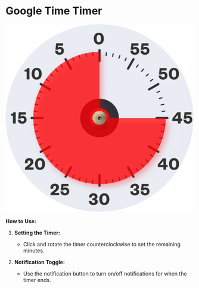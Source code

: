 # Google Time Timer

![test](./public/time-timer.svg)

**How to Use:**

1. **Setting the Timer:**

   - Click and rotate the timer counterclockwise to set the remaining minutes.

2. **Notification Toggle:**

   - Use the notification button to turn on/off notifications for when the timer ends.
